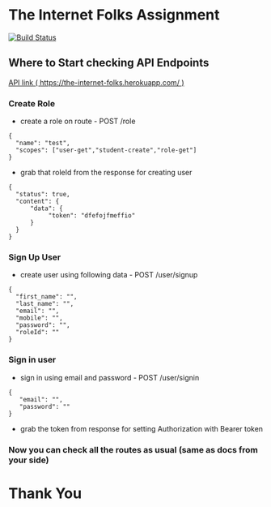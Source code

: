 # The Internet Folks Assignment


[![Build Status](https://travis-ci.org/joemccann/dillinger.svg?branch=master)](https://travis-ci.org/joemccann/dillinger)

## Where to Start checking API Endpoints
[API link ( https://the-internet-folks.herokuapp.com/ )](https://the-internet-folks.herokuapp.com/)

 ### Create Role 
- create a role on route - POST /role  
```
{
  "name": "test",
  "scopes": ["user-get","student-create","role-get"]
}
```
- grab that roleId from the response for creating user
```
{
  "status": true,
  "content": {
      "data": {
           "token": "dfefojfmeffio"
      }
  }
}
```
### Sign Up User
- create user using following data - POST /user/signup 
```
{
  "first_name": "",
  "last_name": "",
  "email": "",
  "mobile": "",
  "password": "",
  "roleId": ""
}
```

### Sign in user
- sign in using email and password - POST /user/signin  

```
{
   "email": "",
   "password": ""
}
```

- grab the token from response for setting Authorization with Bearer token

### Now you can check all the routes as usual (same as docs from your side)

# Thank You
